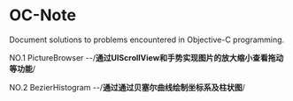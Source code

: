 # OC-Note
Document solutions to problems encountered in Objective-C programming.

NO.1 PictureBrowser
     --/**通过UIScrollView和手势实现图片的放大缩小查看拖动等功能**/
     
NO.2 BezierHistogram
   --/**通过通过贝塞尔曲线绘制坐标系及柱状图**/
